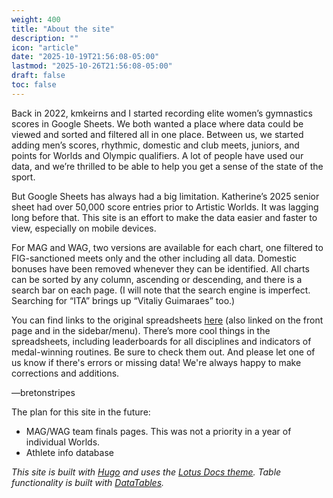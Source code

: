 ```yaml
---
weight: 400
title: "About the site"
description: ""
icon: "article"
date: "2025-10-19T21:56:08-05:00"
lastmod: "2025-10-26T21:56:08-05:00"
draft: false
toc: false
---
```


Back in 2022, kmkeirns and I started recording elite women’s gymnastics scores in Google Sheets. We both wanted a place where data could be viewed and sorted and filtered all in one place. Between us, we started adding men’s scores, rhythmic, domestic and club meets, juniors, and points for Worlds and Olympic qualifiers. A lot of people have used our data, and we’re thrilled to be able to help you get a sense of the state of the sport.

But Google Sheets has always had a big limitation. Katherine’s 2025 senior sheet had over 50,000 score entries prior to Artistic Worlds. It was lagging long before that. This site is an effort to make the data easier and faster to view, especially on mobile devices.

For MAG and WAG, two versions are available for each chart, one filtered to FIG-sanctioned meets only and the other including all data. Domestic bonuses have been removed whenever they can be identified. All charts can be sorted by any column, ascending or descending, and there is a search bar on each page. (I will note that the search engine is imperfect. Searching for “ITA” brings up “Vitaliy Guimaraes” too.)

You can find links to the original spreadsheets [here](https://gym-scores.github.io/docs/sheetlinks/) (also linked on the front page and in the sidebar/menu). There’s more cool things in the spreadsheets, including leaderboards for all disciplines and indicators of medal-winning routines. Be sure to check them out. And please let one of us know if there's errors or missing data! We're always happy to make corrections and additions.

—bretonstripes

The plan for this site in the future:

- MAG/WAG team finals pages. This was not a priority in a year of individual Worlds.
- Athlete info database

*This site is built with [Hugo](https://gohugo.io) and uses the [Lotus Docs theme](https://lotusdocs.dev). Table functionality is built with [DataTables](https://datatables.net).*
